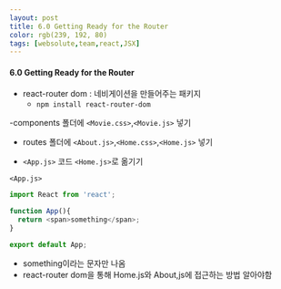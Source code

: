 ```yaml
---
layout: post
title: 6.0 Getting Ready for the Router
color: rgb(239, 192, 80)
tags: [websolute,team,react,JSX]
---
```



#### 6.0 Getting Ready for the Router


- react-router dom : 네비게이션을 만들어주는 패키지
    - `npm install react-router-dom`


-components 폴더에 `<Movie.css>`,`<Movie.js>` 넣기


- routes 폴더에 `<About.js>`,`<Home.css>`,`<Home.js>` 넣기 


- `<App.js>` 코드 `<Home.js>`로 옮기기 


`<App.js>`
```javascript
import React from 'react';

function App(){
  return <span>something</span>;
}

export default App; 
```
- something이라는 문자만 나옴  
- react-router dom을 통해 Home.js와 About,js에 접근하는 방법 알아야함 